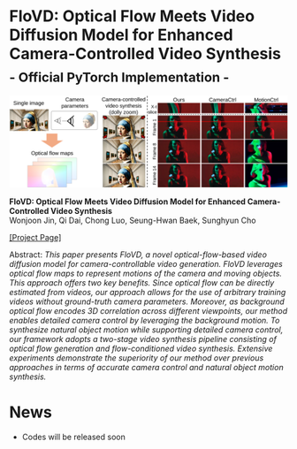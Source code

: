 # FloVD: Optical Flow Meets Video Diffusion Model for Enhanced Camera-Controlled Video Synthesis<br><sub>- Official PyTorch Implementation -</sub>


![Teaser image 1](./docs/teaser.png)

**FloVD: Optical Flow Meets Video Diffusion Model for Enhanced Camera-Controlled Video Synthesis**<br>
Wonjoon Jin, Qi Dai, Chong Luo, Seung-Hwan Baek, Sunghyun Cho<br>

[\[Project Page\]](https://jinwonjoon.github.io/flovd_site/)

Abstract: *This paper presents FloVD, a novel optical-flow-based video diffusion model for camera-controllable video generation. FloVD leverages optical flow maps to represent motions of the camera and moving objects. This approach offers two key benefits. Since optical flow can be directly estimated from videos, our approach allows for the use of arbitrary training videos without ground-truth camera parameters. Moreover, as background optical flow encodes 3D correlation across different viewpoints, our method enables detailed camera control by leveraging the background motion. To synthesize natural object motion while supporting detailed camera control, our framework adopts a two-stage video synthesis pipeline consisting of optical flow generation and flow-conditioned video synthesis. Extensive experiments demonstrate the superiority of our method over previous approaches in terms of accurate camera control and natural object motion synthesis.*

# News
* Codes will be released soon
